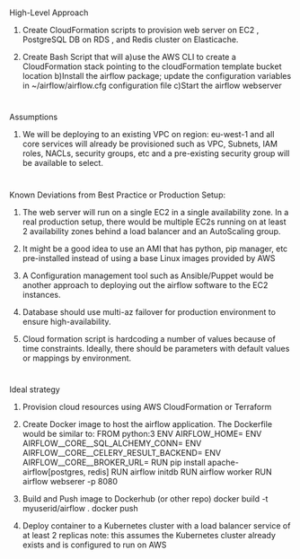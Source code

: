#
High-Level Approach
1) Create CloudFormation scripts to provision web server on EC2 , PostgreSQL DB on RDS , and Redis cluster on Elasticache.

2) Create Bash Script that will 
	a)use the AWS CLI to create a CloudFormation stack pointing to the cloudFormation template bucket location
	b)Install the airflow package; update the configuration variables in ~/airflow/airflow.cfg configuration file 
	c)Start the airflow webserver

#
Assumptions
1) We will be deploying to an existing VPC on region: eu-west-1 and all core services will already be provisioned such as VPC, Subnets, IAM roles, NACLs, security groups, etc and a pre-existing security group will be available to select.

#
Known Deviations from Best Practice or Production Setup:
1) The web server will run on a single EC2 in a single availability zone.  In a real production setup, there would be multiple EC2s running on at least 2 availability zones behind a load balancer and an AutoScaling group.

2) It might be a good idea to use an AMI that has python, pip manager, etc pre-installed instead of using a base Linux images provided by AWS

3) A Configuration management tool such as Ansible/Puppet would be another approach to deploying out the airflow software to the EC2 instances.

4) Database should use multi-az failover for production environment to ensure high-availability.

5) Cloud formation script is hardcoding a number of values because of time constraints.  Ideally, there should be parameters with default values or mappings by environment.

#
Ideal strategy
1) Provision cloud resources using AWS CloudFormation or Terraform

2) Create Docker image to host the airflow application.  The Dockerfile would be similar to:
FROM python:3
ENV AIRFLOW_HOME=<arg>
ENV AIRFLOW__CORE__SQL_ALCHEMY_CONN=<arg>
ENV AIRFLOW__CORE__CELERY_RESULT_BACKEND=<arg>
ENV AIRFLOW__CORE__BROKER_URL=<arg>
RUN pip install apache-airflow[postgres, redis]
RUN airflow initdb
RUN airflow worker
RUN airflow webserer -p 8080

3) Build and Push image to Dockerhub (or other repo)
docker build -t myuserid/airflow .
docker push

4) Deploy container to a Kubernetes cluster with a load balancer service of at least 2 replicas
note: this assumes the Kubernetes cluster already exists and is configured to run on AWS

